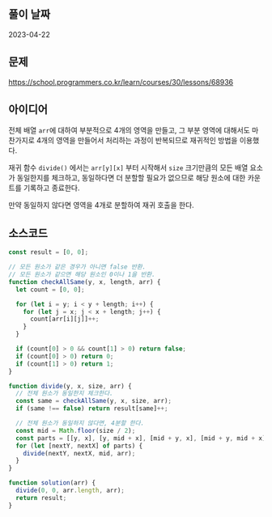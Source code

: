 ## 풀이 날짜
2023-04-22

## 문제
https://school.programmers.co.kr/learn/courses/30/lessons/68936

## 아이디어
전체 배열 `arr`에 대하여 부분적으로 4개의 영역을 만들고, 그 부분 영역에 대해서도 마찬가지로 4개의 영역을 만들어서 처리하는 과정이 반복되므로 재귀적인 방법을 이용했다.  

재귀 함수 `divide()` 에서는 `arr[y][x]` 부터 시작해서 `size` 크기만큼의 모든 배열 요소가 동일한지를 체크하고, 동일하다면 더 분할할 필요가 없으므로 해당 원소에 대한 카운트를 기록하고 종료한다.  

만약 동일하지 않다면 영역을 4개로 분할하여 재귀 호출을 한다.

## 소스코드
```js
const result = [0, 0];

// 모든 원소가 같은 경우가 아니면 false 반환.
// 모든 원소가 같으면 해당 원소인 0이나 1을 반환.
function checkAllSame(y, x, length, arr) {
  let count = [0, 0];

  for (let i = y; i < y + length; i++) {
    for (let j = x; j < x + length; j++) {
      count[arr[i][j]]++;
    }
  }

  if (count[0] > 0 && count[1] > 0) return false;
  if (count[0] > 0) return 0;
  if (count[1] > 0) return 1;
}

function divide(y, x, size, arr) {
  // 전체 원소가 동일한지 체크한다.
  const same = checkAllSame(y, x, size, arr);
  if (same !== false) return result[same]++;

  // 전체 원소가 동일하지 않다면, 4분할 한다.
  const mid = Math.floor(size / 2);
  const parts = [[y, x], [y, mid + x], [mid + y, x], [mid + y, mid + x]];
  for (let [nextY, nextX] of parts) {
    divide(nextY, nextX, mid, arr);
  }
}

function solution(arr) {
  divide(0, 0, arr.length, arr);
  return result;
}
```

